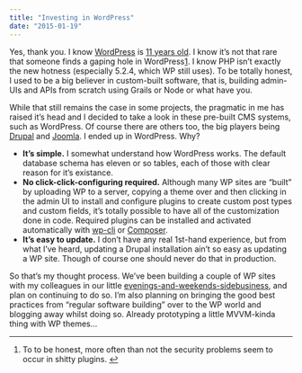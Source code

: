 ```yaml
---
title: "Investing in WordPress"
date: "2015-01-19"
---
```


Yes, thank you. I know [WordPress](http://wordpress.org) is [11 years old](https://wordpress.org/news/2003/05/wordpress-now-available/). I know it’s not that rare that someone finds a gaping hole in WordPress[1](#fn:security). I know PHP isn’t exactly the new hotness (especially 5.2.4, which WP still uses). To be totally honest, I used to be a big believer in custom-built software, that is, building admin-UIs and APIs from scratch using Grails or Node or what have you.

While that still remains the case in some projects, the pragmatic in me has raised it’s head and I decided to take a look in these pre-built CMS systems, such as WordPress. Of course there are others too, the big players being [Drupal](https://www.drupal.org/) and [Joomla](http://www.joomla.org/). I ended up in WordPress. Why?

- **It’s simple.** I somewhat understand how WordPress works. The default database schema has eleven or so tables, each of those with clear reason for it’s existance.
- **No click-click-configuring required.** Although many WP sites are “built” by uploading WP to a server, copying a theme over and then clicking in the admin UI to install and configure plugins to create custom post types and custom fields, it’s totally possible to have all of the customization done in code. Required plugins can be installed and activated automatically with [wp-cli](http://wp-cli.org/) or [Composer](https://getcomposer.org/).
- **It’s easy to update.** I don’t have any real 1st-hand experience, but from what I’ve heard, updating a Drupal installation ain’t so easy as updating a WP site. Though of course one should never do that in production.

So that’s my thought process. We’ve been building a couple of WP sites with my colleagues in our little [evenings-and-weekends-sidebusiness](http://alupark.fi), and plan on continuing to do so. I’m also planning on bringing the good best practices from “regular software building” over to the WP world and blogging away whilst doing so. Already prototyping a little MVVM-kinda thing with WP themes…

---

1. To to be honest, more often than not the security problems seem to occur in shitty plugins. [↩](#fnref:security)
